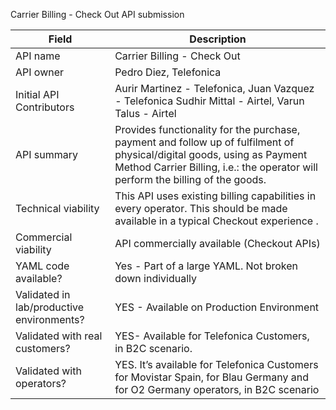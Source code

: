 Carrier Billing - Check Out API submission

| **Field** | Description |
| ---- | ----- |
| API name | Carrier Billing - Check Out|
| API owner | Pedro Diez, Telefonica|
| Initial API Contributors | Aurir Martinez - Telefonica, Juan Vazquez - Telefonica Sudhir Mittal - Airtel, Varun Talus - Airtel| 
| API summary | Provides functionality for the purchase, payment and follow up of fulfilment of physical/digital goods, using as Payment Method Carrier Billing, i.e.: the operator will perform the billing of the goods.|
| Technical viability | This API uses existing billing capabilities in every operator. This should be made available in a typical Checkout experience </em>.
| Commercial viability | API commercially available (Checkout APIs)<em>|
| YAML code available? | Yes - Part of a large YAML. Not broken down individually|
| Validated in lab/productive environments? | YES - Available on Production Environment|
| Validated with real customers? | YES- Available for Telefonica Customers, in B2C scenario. </em> |
| Validated with operators? | YES. It’s available for Telefonica Customers for Movistar Spain, for Blau Germany and for O2 Germany operators, in B2C scenario</em> |
